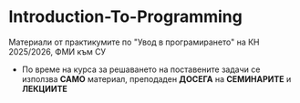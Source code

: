 # Introduction-To-Programming
Материали от практикумите по "Увод в програмирането" на КН 2025/2026, ФМИ към СУ 

* По време на курса за решаването на поставените задачи се използва **САМО** материал,
  преподаден **ДОСЕГА** на **СЕМИНАРИТЕ** и **ЛЕКЦИИТЕ**